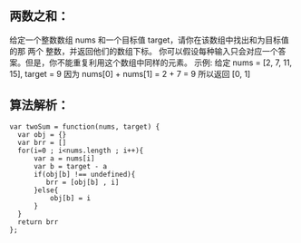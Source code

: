 ## 两数之和：

   给定一个整数数组 nums 和一个目标值 target，请你在该数组中找出和为目标值的那 两个 整数，并返回他们的数组下标。
 你可以假设每种输入只会对应一个答案。但是，你不能重复利用这个数组中同样的元素。
 示例:
 给定 nums = [2, 7, 11, 15], target = 9
 因为 nums[0] + nums[1] = 2 + 7 = 9
 所以返回 [0, 1]
 
## 算法解析：
```
var twoSum = function(nums, target) {
  var obj = {}
  var brr = []
  for(i=0 ; i<nums.length ; i++){
      var a = nums[i]
      var b = target - a
      if(obj[b] !== undefined){
         brr = [obj[b] , i]
      }else{
          obj[b] = i  
      }
  }
  return brr
};
```

